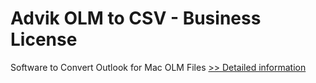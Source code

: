 # Advik OLM to CSV - Business License
Software to Convert Outlook for Mac OLM Files
[>> Detailed information](https://secure.shareit.com/shareit/product.html?productid=300805020&affiliateid=200057808)